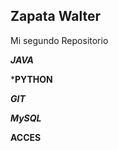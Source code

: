 ## Zapata Walter

Mi segundo Repositorio



***JAVA***

***PYTHON**

***GIT***

***MySQL***

**ACCES**


